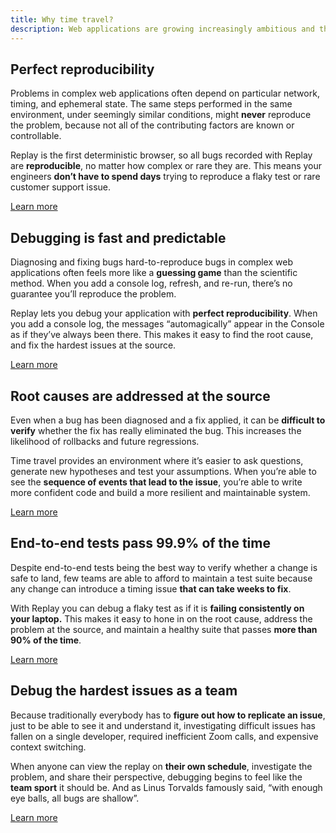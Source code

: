 ```yaml
---
title: Why time travel?
description: Web applications are growing increasingly ambitious and their reliability and performance has never been more important. Traditional browser DevTools and debugging techniques are insufficient. Here are just a few of the problems with legacy approaches and how time travel debugging address them.
---
```


## Perfect reproducibility

Problems in complex web applications often depend on particular network, timing, and ephemeral state. The same steps performed in the same environment, under seemingly similar conditions, might **never** reproduce the problem, because not all of the contributing factors are known or controllable.

Replay is the first deterministic browser, so all bugs recorded with Replay are **reproducible**, no matter how complex or rare they are. This means your engineers **don’t have to spend days** trying to reproduce a flaky test or rare customer support issue.

[Learn more](/basics/replay-devtools/overview)

## Debugging is fast and predictable

Diagnosing and fixing bugs hard-to-reproduce bugs in complex web applications often feels more like a **guessing game** than the scientific method. When you add a console log, refresh, and re-run, there’s no guarantee you’ll reproduce the problem.

Replay lets you debug your application with **perfect reproducibility**. When you add a console log, the messages “automagically” appear in the Console as if they’ve always been there. This makes it easy to find the root cause, and fix the hardest issues at the source.

[Learn more](/basics/replay-devtools/time-travel-devtools/live-console-logs)

## Root causes are addressed at the source

Even when a bug has been diagnosed and a fix applied, it can be **difficult to verify** whether the fix has really eliminated the bug. This increases the likelihood of rollbacks and future regressions.

Time travel provides an environment where it’s easier to ask questions, generate new hypotheses and test your assumptions. When you’re able to see the **sequence of events that lead to the issue**, you’re able to write more confident code and build a more resilient and maintainable system.

[Learn more](/basics/replay-devtools/time-travel-devtools/timeline-annotation)

## End-to-end tests pass 99.9% of the time

Despite end-to-end tests being the best way to verify whether a change is safe to land, few teams are able to afford to maintain a test suite because any change can introduce a timing issue **that can take weeks to fix**.

With Replay you can debug a flaky test as if it is **failing consistently on your laptop.** This makes it easy to hone in on the root cause, address the problem at the source, and maintain a healthy suite that passes **more than 90% of the time**.

[Learn more](/reference/test-runners/overview)

## Debug the hardest issues as a team

Because traditionally everybody has to **figure out how to replicate an issue**, just to be able to see it and understand it, investigating difficult issues has fallen on a single developer, required inefficient Zoom calls, and expensive context switching.

When anyone can view the replay on **their own schedule**, investigate the problem, and share their perspective, debugging begins to feel like the **team sport** it should be. And as Linus Torvalds famously said, “with enough eye balls, all bugs are shallow”.

[Learn more](/basics/replay-devtools/browser-devtools/replay-viewer)
